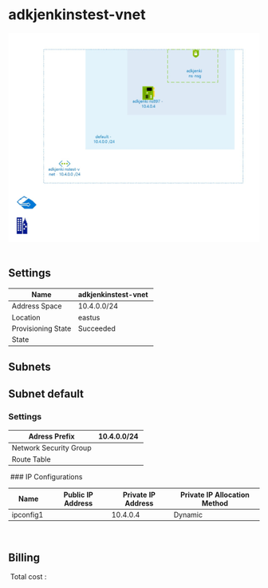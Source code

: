 # adkjenkinstest-vnet 
![alt text](/../assets/2c8c128497d44dc7bea3f61b8764b3df.jpg) 
## Settings


| Name | adkjenkinstest-vnet  |
| --- | --- |
| Address Space | 10.4.0.0/24  |
| Location | eastus  |
| Provisioning State | Succeeded  |
| State |   |


## Subnets

## Subnet default

### Settings


| Adress Prefix | 10.4.0.0/24  |
| --- | --- |
| Network Security Group |   |
| Route Table |   |

 ### IP Configurations


| Name | Public IP Address | Private IP Address | Private IP Allocation Method |
| --- | --- | --- | --- |
| ipconfig1  |   | 10.4.0.4  | Dynamic  |
 
## Billing
 Total cost : 
